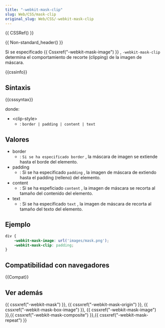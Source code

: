 ```yaml
---
title: "-webkit-mask-clip"
slug: Web/CSS/mask-clip
original_slug: Web/CSS/-webkit-mask-clip
---
```


{{ CSSRef() }}

{{ Non-standard_header() }}

Si se especificado {{ Cssxref("-webkit-mask-image") }} , `-webkit-mask-clip` determina el comportamiento de recorte (clipping) de la imagen de máscara.

{{cssinfo}}

## Síntaxis

{{csssyntax}}

donde:

- \<clip-style>
  - : `border | padding | content | text`

## Valores

- border
  - : `Si se ha especificado border` , la máscara de imagen se extiende hasta el borde del elemento.
- padding
  - : Si se ha especificado `padding` , la imagen de máscara de extiendo hasta el padding (relleno) del elemento.
- content
  - : Si se ha espeficiado `content` , la imagen de máscara se recorta al tamaño del contenido del elemento.
- text
  - : Si se ha especificado `text` , la imagen de máscara de recorta al tamaño del texto del elemento.

## Ejemplo

```css
div {
    -webkit-mask-image: url('images/mask.png');
    -webkit-mask-clip: padding;
}
```

## Compatibilidad con navegadores

{{Compat}}

## Ver además

{{ cssxref("-webkit-mask") }}, {{ cssxref("-webkit-mask-origin") }}, {{ cssxref("-webkit-mask-box-image") }}, {{ cssxref("-webkit-mask-image") }},{{ cssxref("-webkit-mask-composite") }},{{ cssxref("-webkit-mask-repeat") }}
